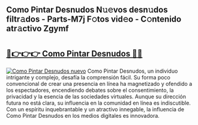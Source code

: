 ## Como Pintar Desnudos N𝚞𝚎vos desn𝚞dos filtr𝚊dos - Parts-M7j F𝚘tos vid𝚎o - C𝚘ntenido atr𝚊ctivo Zgymf

# <h2><a href="http://mb5ztu.tromn.icu/?c=Como+Pintar+Desnudos">🔗👉👉👉 Como Pintar Desnudos 🔗🔗</a></h2>

[![Como Pintar Desnudos nuevo](https://i.imgur.com/pEAQMta.gif)](http://mb5ztu.tromn.icu/?c=Como+Pintar+Desnudos)
Como Pintar Desnudos, un individuo intrigante y complejo, desafía la comprensión fácil. Su forma poco convencional de crear una presencia en línea ha magnetizado y ofendido a los espectadores, encendiendo debates sobre el consentimiento, la privacidad y la esencia de las sociedades virtuales. Aunque su dirección futura no está clara, su influencia en la comunidad en línea es indiscutible. Con un espíritu inquebrantable y un atractivo innegable, la influencia de Como Pintar Desnudos en los medios digitales es innovadora.
